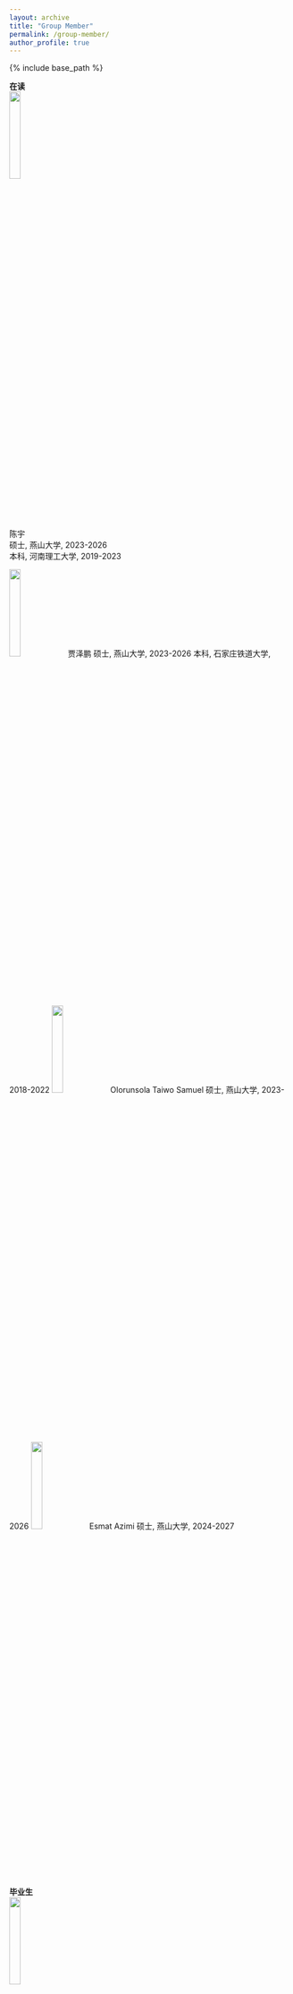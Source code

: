 ```yaml
---
layout: archive
title: "Group Member"
permalink: /group-member/
author_profile: true
---
```


{% include base_path %}

**在读**  
<img src="https://github.com/user-attachments/assets/dfdd1d67-b770-4c36-a9fb-8a4ada6d66cc" width="20%" height="20%">  
陈宇  
硕士, 燕山大学, 2023-2026  
本科, 河南理工大学, 2019-2023  

<img src="https://github.com/user-attachments/assets/5f2cd2d8-7f45-4f74-9119-48f8a79c8a0e" width="20%" height="20%">  
贾泽鹏  
硕士, 燕山大学, 2023-2026  
本科, 石家庄铁道大学, 2018-2022  

<img src="https://github.com/user-attachments/assets/03620767-fdc6-4a95-9f6e-ae7f1e74291a" width="20%" height="20%">  
Olorunsola Taiwo Samuel  
硕士, 燕山大学, 2023-2026  

<img src="https://github.com/user-attachments/assets/cf2f40a5-a630-468e-8c4d-10de6153b3ac" width="20%" height="20%">  
Esmat Azimi  
硕士, 燕山大学, 2024-2027  

**毕业生**  
<img src="https://github.com/user-attachments/assets/30f2bcd0-47d9-46d0-b3c8-7ccea10d99a7" width="20%" height="20%">  
肖天宇  
期刊编辑, MDPI出版公司, 武汉  
硕士, 燕山大学, 2021-2024  
本科, 河北科技大学, 2015-2019  

<img src="https://github.com/user-attachments/assets/8ecf3037-4f61-4efc-bbf0-67feb30155ff" width="20%" height="20%">  
Soufian EL Mghari  
Sales Manager, D&G Machinery Company, 廊坊  
硕士, 燕山大学, 2021-2024  

<img src="https://github.com/user-attachments/assets/dd28af8d-571e-4404-9110-55503f78cb7a" width="20%" height="20%">  
周克凡  
管理岗，天津市西青区市容园林服务中心，天津
硕士, 燕山大学, 2022-2025  
本科, 石家庄铁道大学, 2018-2022  
